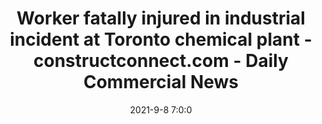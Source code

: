 ---
"title": "Worker fatally injured in industrial incident at Toronto chemical plant - constructconnect.com - Daily Commercial News"
"date": "2021-9-8 7:0:0"
"feed_name": "GOOGLENEWSINDUSTRIAL"
"feed_website": "https://news.google.com/search?q=industrial%2Bincident&hl=en-US&gl=US&ceid=US:en"
"feed_rss": "https://news.google.com/rss/search?q=industrial%2Bincident&hl=en-US&gl=US&ceid=US:en"
"link": "https://canada.constructconnect.com/dcn/news/ohs/2021/09/worker-fatally-injured-in-industrial-incident-at-toronto-chemical-plant"
"file": "_posts/2021-1-1-81846eda37afb170523f54e9d77d960c9a43ac9d.md"
"accident": "1"
"drilling": "0"
"dead": ""
"injured": ""
---